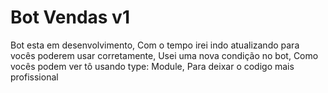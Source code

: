 # Bot Vendas v1
Bot esta em desenvolvimento, Com o tempo irei indo atualizando para vocês poderem usar corretamente,
Usei uma nova condição no bot, Como vocês podem ver tô usando type: Module, Para deixar o codigo mais profissional
